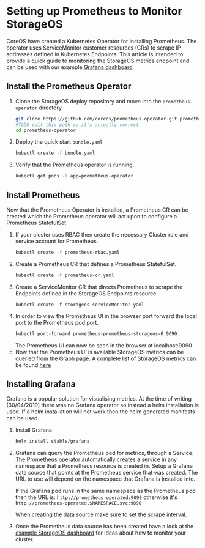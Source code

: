 # Setting up Prometheus to Monitor StorageOS

CoreOS have created a Kubernetes Operator for installing Prometheus. The
operator uses ServiceMonitor customer resources (CRs) to scrape IP addresses defined in
Kubernetes Endpoints. This article is intended to provide a quick guide to
monitoring the StorageOS metrics endpoint and can be used with our example [Grafana
dashboard](https://grafana.com/dashboards/10093).

## Install the Prometheus Operator

1. Clone the StorageOS deploy repository and move into the
   `prometheus-operator` directory
    ```bash
    git clone https://github.com/coreos/prometheus-operator.git prometheus-operator
    #TODO edit this path so it's actually correct
    cd prometheus-operator
    ```
1. Deploy the quick start `bundle.yaml`
    ```bash
    kubectl create -f bundle.yaml
    ```
1. Verify that the Prometheus operator is running.
   ```bash
   kubectl get pods -l app=prometheus-operator
   ```
## Install Prometheus

Now that the Prometheus Operator is installed, a Prometheus CR can be created
which the Prometheus operator will act upon to configure a Prometheus StatefulSet
1. If your cluster uses RBAC then create the necessary Cluster role and service
   account for Prometheus.
   ```bash
   kubectl create -f prometheus-rbac.yaml
   ```
1. Create a Prometheus CR that defines a Prometheus StatefulSet. 
   ```bash
   kubectl create -f prometheus-cr.yaml
   ```
1. Create a ServiceMonitor CR that directs Prometheus to scrape the Endpoints
   defined in the StorageOS Endpoints resource.
   ```
   kubectl create -f storageos-serviceMonitor.yaml
   ```
1. In order to view the Prometheus UI in the browser port forward the local
   port to the Prometheus pod port.
   ```bash
   kubectl port-forward prometheus-prometheus-storageos-0 9090
   ```
   The Prometheus UI can now be seen in the browser at localhost:9090
1. Now that the Prometheus UI is available StorageOS metrics can be queried
   from the Graph page. A complete list of StorageOS metrics can be found
   [here](/docs/reference/prometheus)

## Installing Grafana

Grafana is a popular solution for visualising metrics. At the time of writing
(30/04/2019) there was no Grafana operator so instead a helm installation is
used. If a helm installation will not work then the helm generated manifests
can be used.

1. Install Grafana
   ```bash
   helm install stable/grafana
   ```
1. Grafana can query the Prometheus pod for metrics, through a Service. The
   Prometheus operator automatically creates a service in any namespace that a
   Prometheus resource is created in. Setup a Grafana data source that points at
   the Prometheus service that was created. The URL to use will depend on the
   namespace that Grafana is installed into.

   If the Grafana pod runs in the same namespace as the
   Prometheus pod then the URL is: `http://prometheus-operated:9090` otherwise it's
   `http://prometheus-operated.$NAMESPACE.svc:9090`

   When creating the data source make sure to set the scrape interval.
1. Once the Prometheus data source has been created have a look at the [example
   StorageOS dashboard](https://grafana.com/dashboards/10093) for ideas about
   how to monitor your cluster.
